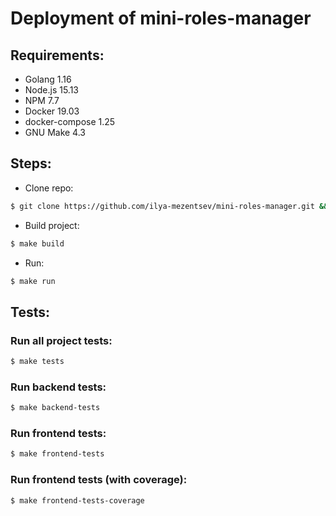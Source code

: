 # Deployment of mini-roles-manager

## Requirements:
* Golang 1.16
* Node.js 15.13
* NPM 7.7
* Docker 19.03
* docker-compose 1.25
* GNU Make 4.3

## Steps:
* Clone repo:
```bash
$ git clone https://github.com/ilya-mezentsev/mini-roles-manager.git && cd mini-roles-manager
```

* Build project:
```bash
$ make build
```

* Run:
```bash
$ make run
```

## Tests:
### Run all project tests:
```bash
$ make tests
```

### Run backend tests:
```bash
$ make backend-tests
```

### Run frontend tests:
```bash
$ make frontend-tests
```

### Run frontend tests (with coverage):
```bash
$ make frontend-tests-coverage
```
